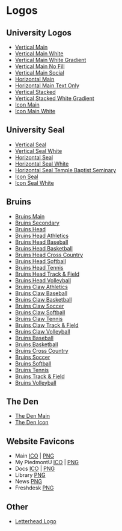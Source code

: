 # Logos
## University Logos
* [Vertical Main](https://marketing.piedmontu.edu/logo-assets/vertical-main.png)
* [Vertical Main White](https://marketing.piedmontu.edu/logo-assets/vertical-main-white.png)
* [Vertical Main White Gradient](https://marketing.piedmontu.edu/logo-assets/vertical-main-white-gradient.png)
* [Vertical Main No Fill](https://marketing.piedmontu.edu/logo-assets/vertical-main-no-fill.png)
* [Vertical Main Social](https://marketing.piedmontu.edu/logo-assets/vertical-main-social.png)
* [Horizontal Main](https://marketing.piedmontu.edu/logo-assets/horizontal-main.png)
* [Horizontal Main Text Only](https://marketing.piedmontu.edu/logo-assets/horizontal-main-text-only.png)
* [Vertical Stacked](https://marketing.piedmontu.edu/logo-assets/vertical-stacked.png)
* [Vertical Stacked White Gradient](https://marketing.piedmontu.edu/logo-assets/vertical-stacked-white-gradient.png)
* [Icon Main](https://marketing.piedmontu.edu/logo-assets/icon-main.png)
* [Icon Main White](https://marketing.piedmontu.edu/logo-assets/icon-main-white.png)


## University Seal
* [Vertical Seal](https://marketing.piedmontu.edu/logo-assets/vertical-seal.png)
* [Vertical Seal White](https://marketing.piedmontu.edu/logo-assets/vertical-seal-white.png)
* [Horizontal Seal](https://marketing.piedmontu.edu/logo-assets/horizontal-seal.png)
* [Horizontal Seal White](https://marketing.piedmontu.edu/logo-assets/horizontal-seal-white.png)
* [Horizontal Seal Temple Baptist Seminary](https://marketing.piedmontu.edu/logo-assets/horizontal-seal-temple-baptist-seminary.png)
* [Icon Seal](https://marketing.piedmontu.edu/logo-assets/icon-seal.png)
* [Icon Seal White](https://marketing.piedmontu.edu/logo-assets/icon-seal-white.png)

## Bruins
* [Bruins Main](https://marketing.piedmontu.edu/logo-assets/bruins-main.png)
* [Bruins Secondary](https://marketing.piedmontu.edu/logo-assets/bruins-secondary.png)
* [Bruins Head](https://marketing.piedmontu.edu/logo-assets/bruins-head.png)
* [Bruins Head Athletics](https://marketing.piedmontu.edu/logo-assets/bruins-head-athletics.png)
* [Bruins Head Baseball](https://marketing.piedmontu.edu/logo-assets/bruins-head-baseball.png)
* [Bruins Head Basketball](https://marketing.piedmontu.edu/logo-assets/bruins-head-basketball.png)
* [Bruins Head Cross Country](https://marketing.piedmontu.edu/logo-assets/bruins-head-cross-country.png)
* [Bruins Head Softball](https://marketing.piedmontu.edu/logo-assets/bruins-head-softball.png)
* [Bruins Head Tennis](https://marketing.piedmontu.edu/logo-assets/bruins-head-tennis.png)
* [Bruins Head Track & Field](https://marketing.piedmontu.edu/logo-assets/bruins-head-track-field.png)
* [Bruins Head Volleyball](https://marketing.piedmontu.edu/logo-assets/bruins-head-volleyball.png)
* [Bruins Claw Athletics](https://marketing.piedmontu.edu/logo-assets/bruins-claw-athletics.png)
* [Bruins Claw Baseball](https://marketing.piedmontu.edu/logo-assets/bruins-claw-baseball.png)
* [Bruins Claw Basketball](https://marketing.piedmontu.edu/logo-assets/bruins-claw-basketball.png)
* [Bruins Claw Soccer](https://marketing.piedmontu.edu/logo-assets/bruins-claw-soccer.png)
* [Bruins Claw Softball](https://marketing.piedmontu.edu/logo-assets/bruins-claw-softball.png)
* [Bruins Claw Tennis](https://marketing.piedmontu.edu/logo-assets/bruins-claw-tennis.png)
* [Bruins Claw Track & Field](https://marketing.piedmontu.edu/logo-assets/bruins-claw-track-field.png)
* [Bruins Claw Volleyball](https://marketing.piedmontu.edu/logo-assets/bruins-claw-volleyball.png)
* [Bruins Baseball](https://marketing.piedmontu.edu/logo-assets/bruins-baseball.png)
* [Bruins Basketball](https://marketing.piedmontu.edu/logo-assets/bruins-basketball.png)
* [Bruins Cross Country](https://marketing.piedmontu.edu/logo-assets/bruins-cross-country.png)
* [Bruins Soccer](https://marketing.piedmontu.edu/logo-assets/bruins-soccer.png)
* [Bruins Softball](https://marketing.piedmontu.edu/logo-assets/bruins-softball.png)
* [Bruins Tennis](https://marketing.piedmontu.edu/logo-assets/bruins-tennis.png)
* [Bruins Track & Field](https://marketing.piedmontu.edu/logo-assets/bruins-track-field.png)
* [Bruins Volleyball](https://marketing.piedmontu.edu/logo-assets/bruins-volleyball.png)

## The Den

* [The Den Main](https://marketing.piedmontu.edu/logo-assets/den-main.png)
* [The Den Icon](https://marketing.piedmontu.edu/logo-assets/den-icon.png)

## Website Favicons

* Main [ICO](https://marketing.piedmontu.edu/logo-assets/main-favicon.ico) | [PNG](https://marketing.piedmontu.edu/logo-assets/main-favicon.png)
* My PiedmontU [ICO](https://marketing.piedmontu.edu/logo-assets/mypiu-favicon.ico) | [PNG](https://marketing.piedmontu.edu/logo-assets/mypiu-favicon.png)
* Docs [ICO](https://marketing.piedmontu.edu/logo-assets/mypiu-favicon.ico) | [PNG](https://marketing.piedmontu.edu/logo-assets/mypiu-favicon.png)
* Library [PNG](https://marketing.piedmontu.edu/logo-assets/library-favicon.png)
* News [PNG](https://marketing.piedmontu.edu/logo-assets/news-favicon.png)
* Freshdesk [PNG](https://marketing.piedmontu.edu/logo-assets/freshdesk-favicon.png)

## Other

* [Letterhead Logo](https://marketing.piedmontu.edu/logo-assets/horizontal-main-letterhead.png)
